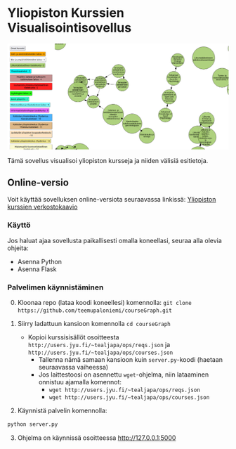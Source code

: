 
# Yliopiston Kurssien Visualisointisovellus

![CourseGraph App](./courseGraph.png)

Tämä sovellus visualisoi yliopiston kursseja ja niiden välisiä esitietoja.

## Online-versio

Voit käyttää sovelluksen online-versiota seuraavassa linkissä:
[Yliopiston kurssien verkostokaavio](http://users.jyu.fi/~tealjapa/ops)

### Käyttö 

Jos haluat ajaa sovellusta paikallisesti omalla koneellasi, seuraa alla olevia ohjeita:

- Asenna Python
- Asenna Flask

### Palvelimen käynnistäminen

0. Kloonaa repo (lataa koodi koneellesi) komennolla: `git clone https://github.com/teemupaloniemi/courseGraph.git`
1. Siirry ladattuun kansioon komennolla `cd courseGraph` 
    - Kopioi kurssisisällöt osoitteesta `http://users.jyu.fi/~tealjapa/ops/reqs.json` ja `http://users.jyu.fi/~tealjapa/ops/courses.json`
        - Tallenna nämä samaan kansioon kuin `server.py`-koodi (haetaan seuraavassa vaiheessa)
        - Jos laittestoosi on asennettu `wget`-ohjelma, niin lataaminen onnistuu ajamalla komennot:
            - `wget http://users.jyu.fi/~tealjapa/ops/reqs.json`
            - `wget http://users.jyu.fi/~tealjapa/ops/courses.json`

2. Käynnistä palvelin komennolla:
```bash
python server.py
`````
3. Ohjelma on käynnissä osoitteessa http://127.0.0.1:5000
